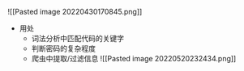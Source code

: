 ![[Pasted image 20220430170845.png]]
- 用处
	- 词法分析中匹配代码的关键字
	- 判断密码的复杂程度
	- 爬虫中提取/过滤信息
![[Pasted image 20220520232434.png]]